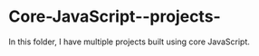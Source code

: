 # Core-JavaScript--projects-
 In this folder, I have multiple projects built using core JavaScript.
